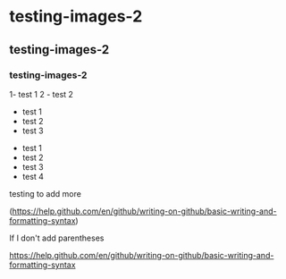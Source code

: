 # testing-images-2
## testing-images-2
### testing-images-2
1- test 1
2 - test 2

- test 1
- test 2
- test 3

* test 1
* test 2
* test 3
* test 4

testing to add more 

(https://help.github.com/en/github/writing-on-github/basic-writing-and-formatting-syntax)

If I don't add parentheses 

https://help.github.com/en/github/writing-on-github/basic-writing-and-formatting-syntax